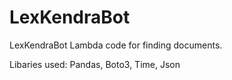 # LexKendraBot
LexKendraBot Lambda code for finding documents.

Libaries used:
  Pandas,
  Boto3,
  Time,
  Json
